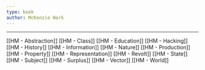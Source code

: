 ```yaml
---
type: book
author: McKenzie Wark
---
```

---

[[HM - Abstraction]]
[[HM - Class]]
[[HM - Education]]
[[HM - Hacking]]
[[HM - History]]
[[HM - Information]]
[[HM - Nature]]
[[HM - Production]]
[[HM - Property]]
[[HM - Representation]]
[[HM - Revolt]]
[[HM - State]]
[[HM - Subject]]
[[HM - Surplus]]
[[HM - Vector]]
[[HM - World]]
